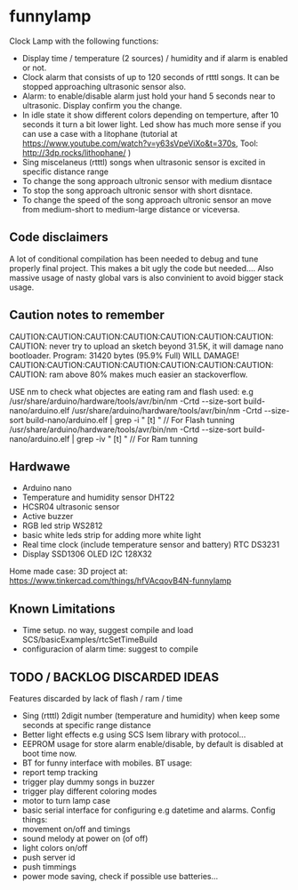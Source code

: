 # funnylamp

Clock Lamp with the following functions:

- Display time / temperature (2 sources) / humidity and if alarm is enabled or not.
- Clock alarm that consists of up to 120 seconds of rtttl songs. It can be stopped approaching ultrasonic sensor also.
- Alarm: to enable/disable alarm just hold your hand 5 seconds near to ultrasonic. Display confirm you the change. 
- In idle state it show different colors depending on temperture, after 10 seconds it turn a bit lower light.  Led show has much more sense if you can use a case with a litophane (tutorial at https://www.youtube.com/watch?v=y63sVpeViXo&t=370s, Tool: http://3dp.rocks/lithophane/ ) 
- Sing miscelaneus (rtttl) songs when ultrasonic sensor is excited in specific distance range
- To change the song approach ultronic sensor with medium disntace
- To stop the song approach ultronic sensor with short disntace.
- To change the speed of the song approach ultronic sensor an move from medium-short to medium-large distance or viceversa.


## Code disclaimers
A lot of conditional compilation has been needed to debug and tune properly final project. This makes a bit ugly the code but needed.... Also massive usage of nasty global vars is also convinient to avoid bigger stack usage.

## Caution notes to remember
CAUTION:CAUTION:CAUTION:CAUTION:CAUTION:CAUTION:CAUTION:
CAUTION: never try to upload an sketch beyond 31.5K, it will damage nano bootloader.  Program:   31420 bytes (95.9% Full) WILL DAMAGE!
CAUTION:CAUTION:CAUTION:CAUTION:CAUTION:CAUTION:CAUTION:
CAUTION: ram above 80% makes much easier an stackoverflow.

USE nm to check what objectes are eating ram and flash used: e.g
 /usr/share/arduino/hardware/tools/avr/bin/nm -Crtd --size-sort build-nano/arduino.elf 
 /usr/share/arduino/hardware/tools/avr/bin/nm -Crtd --size-sort build-nano/arduino.elf | grep -i " [t] "   // For Flash tunning
 /usr/share/arduino/hardware/tools/avr/bin/nm -Crtd --size-sort build-nano/arduino.elf | grep -iv " [t] "  // For Ram tunning 
 


## Hardwawe
- Arduino nano
- Temperature and humidity sensor DHT22
- HCSR04 ultrasonic sensor
- Active buzzer
- RGB led strip WS2812
- basic white leds strip for adding more white light
- Real time clock (include temperature sensor and battery) RTC DS3231
- Display SSD1306 OLED I2C 128X32

Home made case: 3D project at: https://www.tinkercad.com/things/hfVAcqovB4N-funnylamp

## Known Limitations
- Time setup. no way, suggest compile and load SCS/basicExamples/rtcSetTimeBuild
- configuracion of alarm time: suggest to compile


## TODO / BACKLOG DISCARDED IDEAS
Features discarded by lack of flash / ram / time
- Sing (rtttl) 2digit number (temperature and humidity) when keep some seconds at specific range distance
- Better light effects e.g using SCS lsem library with protocol...
- EEPROM usage for store alarm enable/disable, by default is disabled at boot time now.
- BT for funny interface with mobiles. BT usage:
 - report temp tracking
 - trigger play dummy songs in buzzer
 - trigger play different coloring modes
- motor to turn lamp case
- basic serial interface for configuring e.g datetime and alarms.
Config things:
- movement on/off and timings
- sound melody at power on (of off)
- light colors on/off
- push server id
- push timmings
- power mode saving, check if possible use batteries...

